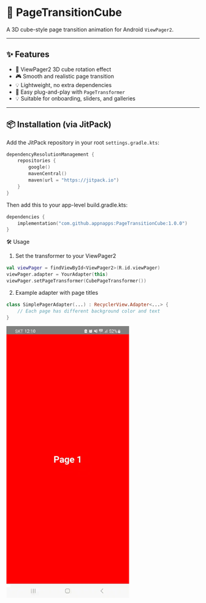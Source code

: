 # 🧊 PageTransitionCube

A 3D cube-style page transition animation for Android `ViewPager2`.

---

## ✨ Features

- 🧭 ViewPager2 3D cube rotation effect
- 🎮 Smooth and realistic page transition
- 💡 Lightweight, no extra dependencies
- 🔄 Easy plug-and-play with `PageTransformer`
- 💡 Suitable for onboarding, sliders, and galleries

---

## 📦 Installation (via JitPack)

Add the JitPack repository in your root `settings.gradle.kts`:

```kotlin
dependencyResolutionManagement {
    repositories {
        google()
        mavenCentral()
        maven(url = "https://jitpack.io")
    }
}
```

Then add this to your app-level build.gradle.kts:

```kotlin
dependencies {
    implementation("com.github.appnapps:PageTransitionCube:1.0.0")
}
```
🛠 Usage
1. Set the transformer to your ViewPager2
```kotlin
val viewPager = findViewById<ViewPager2>(R.id.viewPager)
viewPager.adapter = YourAdapter(this)
viewPager.setPageTransformer(CubePageTransformer())

```
2. Example adapter with page titles
```kotlin
class SimplePagerAdapter(...) : RecyclerView.Adapter<...> {
    // Each page has different background color and text
}

```

<img src="https://github.com/appnapps/PageTransitionCube/blob/main/docs/PageTransitionCube2.gif" width="320"/>

